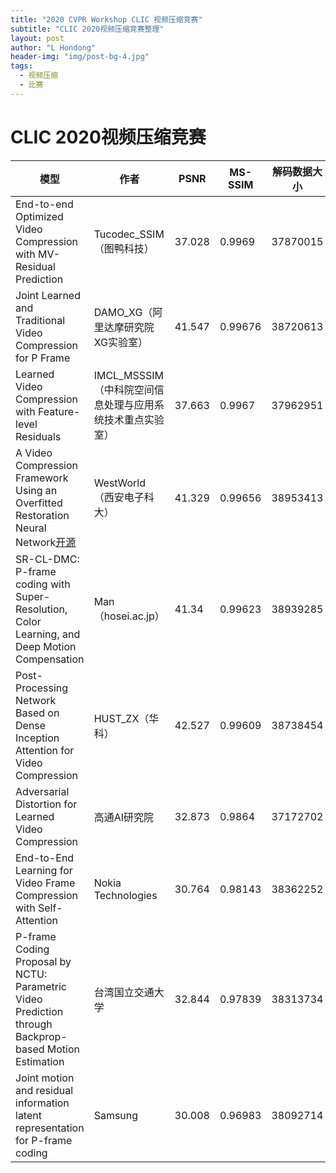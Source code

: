 ```yaml
---
title: "2020 CVPR Workshop CLIC 视频压缩竞赛"
subtitle: "CLIC 2020视频压缩竞赛整理"
layout: post
author: "L Hondong"
header-img: "img/post-bg-4.jpg"
tags:
  - 视频压缩
  - 比赛
---
```


# CLIC 2020视频压缩竞赛

|模型|作者|PSNR|MS-SSIM|解码数据大小|模型大小|解码时间|
|---|---|---|---|---|---|---|
|End-to-end Optimized Video Compression with MV-Residual Prediction|Tucodec_SSIM（图鸭科技）|37.028|0.9969|37870015|112854058|6749|
|Joint Learned and Traditional Video Compression for P Frame|DAMO_XG（阿里达摩研究院XG实验室）|41.547|0.99676|38720613|27938470|15637|
|Learned Video Compression with Feature-level Residuals|IMCL_MSSSIM（中科院空间信息处理与应用系统技术重点实验室）|37.663|0.9967|37962951|103610323|7122|
|A Video Compression Framework Using an Overfitted Restoration Neural Network[开源](https://github.com/IPIC-A208/VCOR)|WestWorld（西安电子科大）|41.329|0.99656|38953413|1168659|4564|
|SR-CL-DMC: P-frame coding with Super-Resolution, Color Learning, and Deep Motion Compensation|Man（hosei.ac.jp）|41.34|0.99623|38939285|4685072|2775|
|Post-Processing Network Based on Dense Inception Attention for Video Compression|HUST_ZX（华科）|42.527|0.99609|38738454|17687319|4725|
|Adversarial Distortion for Learned Video Compression|高通AI研究院|32.873|0.9864|37172702|26581591|8263|
|End-to-End Learning for Video Frame Compression with Self-Attention|Nokia Technologies|30.764|0.98143|38362252|15795941|1567|
|P-frame Coding Proposal by NCTU: Parametric Video Prediction through Backprop-based Motion Estimation|台湾国立交通大学|32.844|0.97839|38313734|67099623|3525|
|Joint motion and residual information latent representation for P-frame coding|Samsung|30.008|0.96983|38092714|70677284|14006|